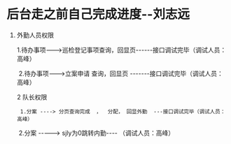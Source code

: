 # 后台走之前自己完成进度--刘志远

1. 外勤人员权限

   ​	1.待办事项--->巡检登记事项查询，回显页------接口调试完毕（调试人员：高峰）

   ​	2.待办事项--->立案申请  查询，回显页 -------接口调试完毕（调试人员：高峰）

   2 队长权限

    	1.分案 ----> 分页查询完成  ，  分配， 回显外勤  ---接口调试完毕（调试人员：高峰）

   ​	2.分案 -----> sjly为0跳转内勤---- （调试人员：高峰）

   ​	



   


